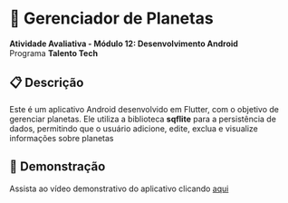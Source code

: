 # 🌌 Gerenciador de Planetas  

**Atividade Avaliativa - Módulo 12: Desenvolvimento Android**  
Programa **Talento Tech**



## 📋 Descrição  

Este é um aplicativo Android desenvolvido em Flutter, com o objetivo de gerenciar planetas. Ele utiliza a biblioteca **sqflite** para a persistência de dados, permitindo que o usuário adicione, edite, exclua e visualize informações sobre planetas

## 🎥 Demonstração
Assista ao vídeo demonstrativo do aplicativo clicando [aqui](https://google.com)
